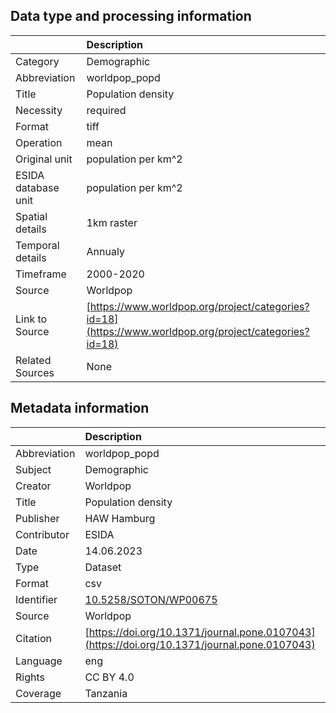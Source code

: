 ## Data type and processing information 

|                     | Description                                                                                            |
|:--------------------|:-------------------------------------------------------------------------------------------------------|
| Category            | Demographic                                                                                            |
| Abbreviation        | worldpop_popd                                                                                          |
| Title               | Population density                                                                                     |
| Necessity           | required                                                                                               |
| Format              | tiff                                                                                                   |
| Operation           | mean                                                                                                   |
| Original unit       | population per km^2                                                                                    |
| ESIDA database unit | population per km^2                                                                                    |
| Spatial details     | 1km raster                                                                                             |
| Temporal details    | Annualy                                                                                                |
| Timeframe           | 2000-2020                                                                                              |
| Source              | Worldpop                                                                                               |
| Link to Source      | [https://www.worldpop.org/project/categories?id=18](https://www.worldpop.org/project/categories?id=18) |
| Related Sources     | None                                                                                                   |

## Metadata information 

|              | Description                                                                                  |
|:-------------|:---------------------------------------------------------------------------------------------|
| Abbreviation | worldpop_popd                                                                                |
| Subject      | Demographic                                                                                  |
| Creator      | Worldpop                                                                                     |
| Title        | Population density                                                                           |
| Publisher    | HAW Hamburg                                                                                  |
| Contributor  | ESIDA                                                                                        |
| Date         | 14.06.2023                                                                                   |
| Type         | Dataset                                                                                      |
| Format       | csv                                                                                          |
| Identifier   | [10.5258/SOTON/WP00675](https://doi.org/10.5258/SOTON/WP00675)                               |
| Source       | Worldpop                                                                                     |
| Citation     | [https://doi.org/10.1371/journal.pone.0107043](https://doi.org/10.1371/journal.pone.0107043) |
| Language     | eng                                                                                          |
| Rights       | CC BY 4.0                                                                                    |
| Coverage     | Tanzania                                                                                     |